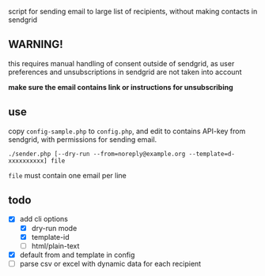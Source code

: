 script for sending email to large list of recipients, without making contacts in sendgrid

## WARNING!

this requires manual handling of consent outside of sendgrid,
as user preferences and unsubscriptions in sendgrid are not taken into account

**make sure the email contains link or instructions for unsubscribing**

## use

copy `config-sample.php` to `config.php`,
and edit to contains API-key from sendgrid, with permissions for sending email.

`./sender.php [--dry-run --from=noreply@example.org --template=d-xxxxxxxxxx] file`

`file` must contain one email per line

## todo

- [x] add cli options
  - [x] dry-run mode
  - [x] template-id
  - [ ] html/plain-text
- [x] default from and template in config
- [ ] parse csv or excel with dynamic data for each recipient 

